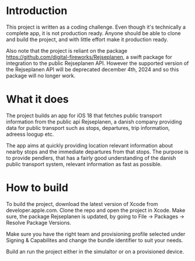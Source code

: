 # Introduction
This project is written as a coding challenge. Even though it's technically a complete app, it is not production ready. Anyone should be able to clone and build the project, and with little effort make it production ready.

Also note that the project is reliant on the package https://github.com/digital-fireworks/Rejseplanen, a swift package for integration to the public Rejseplanen API. However the supported version of the Rejseplanen API will be deprecated december 4th, 2024 and so this package will no longer work.

# What it does
The project builds an app for iOS 18 that fetches public transport information from the public api Rejseplanen, a danish company providing data for public transport such as stops, departures, trip information, adreess loogup etc.

The app aims at quickly providing location relevant information about nearby stops and the immediate departures from that stops. The purpose is to provide pendlers, that has a fairly good understanding of the danish public transport system, relevant information as fast as possible.

# How to build
To build the project, download the latest version of Xcode from developer.apple.com. Clone the repo and open the project in Xcode. Make sure, the package Rejseplanen is updated, by going to File -> Packages -> Resolve Package Versions. 

Make sure you have the right team and provisioning profile selected under Signing & Capabilites and change the bundle identifier to suit your needs. 

Build an run the project either in the simulaltor or on a provisioned device.

